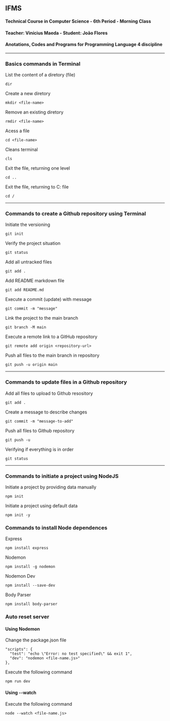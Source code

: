## IFMS

#### Technical Course in Computer Science - 6th Period - Morning Class

#### Teacher: Vinícius Maeda - Student: João Flores

#### Anotations, Codes and Programs for Programming Language 4 discipline

---

### Basics commands in Terminal

List the content of a diretory (file)

```
dir
```

Create a new diretory

```
mkdir <file-name>
```

Remove an existing diretory

```
rmdir <file-name>
```

Acess a file

```
cd <file-name>
```

Cleans terminal

```
cls
```

Exit the file, returning one level

```
cd ..
```

Exit the file, returning to C: file

```
cd /
```

---

### Commands to create a Github repository using Terminal

Initiate the versioning

```
git init
```

Verify the project situation 

```
git status 
```

Add all untracked files

```
git add . 
```

Add README markdown file

```
git add README.md
```

Execute a commit (update) with message

```
git commit -m "message"
```

Link the project to the main branch

```
git branch -M main
```

Execute a remote link to a GitHub repository

```
git remote add origin <repository-url>
```

Push all files to the main branch in repository

```
git push -u origin main
```

---

### Commands to update files in a Github repository

Add all files to upload to Github resository

```
git add .
```

Create a message to describe changes

```
git commit -m "message-to-add"
```

Push all files to Github repository

```
git push -u
```

Verifying if everything is in order

```
git status
```

---

### Commands to initiate a project using NodeJS

Initiate a project by providing data manually

```
npm init
```

Initiate a project using default data

```
npm init -y
```

### Commands to install Node dependences

Express

```
npm install express
```

Nodemon

```
npm install -g nodemon
```

Nodemon Dev

```
npm install --save-dev
```

Body Parser
```
npm install body-parser
```

### Auto reset server

#### Using Nodemon

Change the package.json file

```
"scripts": {
  "test": "echo \"Error: no test specified\" && exit 1",
  "dev": "nodemon <file-name.js>"
},
```

Execute the following command

```
npm run dev
```

#### Using --watch

Execute the following command

```
node --watch <file-name.js>
```
